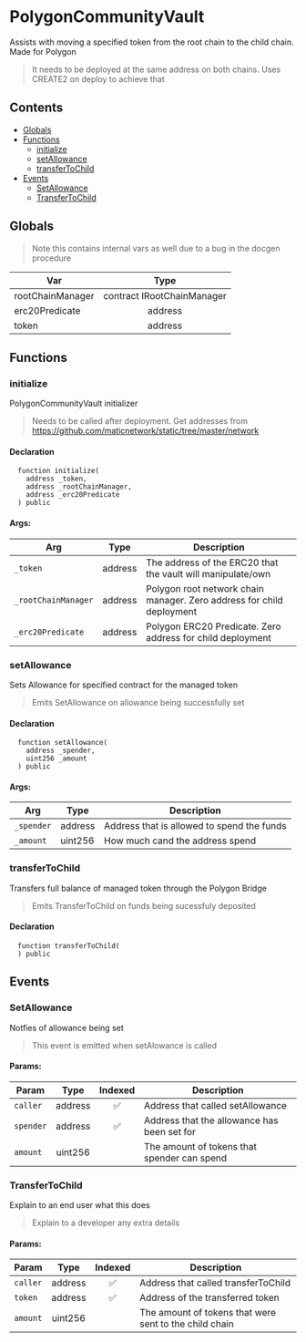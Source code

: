 # PolygonCommunityVault


Assists with moving a specified token from the root chain to the child chain. Made for Polygon

> It needs to be deployed at the same address on both chains. Uses CREATE2 on deploy to achieve that

## Contents
<!-- START doctoc generated TOC please keep comment here to allow auto update -->
<!-- DON'T EDIT THIS SECTION, INSTEAD RE-RUN doctoc TO UPDATE -->

- [Globals](#globals)
- [Functions](#functions)
  - [initialize](#initialize)
  - [setAllowance](#setallowance)
  - [transferToChild](#transfertochild)
- [Events](#events)
  - [SetAllowance](#setallowance)
  - [TransferToChild](#transfertochild)

<!-- END doctoc generated TOC please keep comment here to allow auto update -->

## Globals

> Note this contains internal vars as well due to a bug in the docgen procedure

| Var | Type |
| --- | :---: |
| rootChainManager | contract IRootChainManager |
| erc20Predicate | address |
| token | address |



## Functions

### initialize
PolygonCommunityVault initializer

> Needs to be called after deployment. Get addresses from https://github.com/maticnetwork/static/tree/master/network


#### Declaration
```solidity
  function initialize(
    address _token,
    address _rootChainManager,
    address _erc20Predicate
  ) public
```

#### Args:
| Arg | Type | Description |
| --- | --- | --- |
|`_token` | address | The address of the ERC20 that the vault will manipulate/own
|`_rootChainManager` | address | Polygon root network chain manager. Zero address for child deployment
|`_erc20Predicate` | address | Polygon ERC20 Predicate. Zero address for child deployment

### setAllowance
Sets Allowance for specified contract for the managed token

> Emits SetAllowance on allowance being successfully set


#### Declaration
```solidity
  function setAllowance(
    address _spender,
    uint256 _amount
  ) public
```

#### Args:
| Arg | Type | Description |
| --- | --- | --- |
|`_spender` | address | Address that is allowed to spend the funds
|`_amount` | uint256 | How much cand the address spend

### transferToChild
Transfers full balance of managed token through the Polygon Bridge

> Emits TransferToChild on funds being sucessfuly deposited

#### Declaration
```solidity
  function transferToChild(
  ) public
```





## Events

### SetAllowance
Notfies of allowance being set

> This event is emitted when setAlowance is called

  

#### Params:
| Param | Type | Indexed | Description |
| --- | :---: | :---: | --- |
|`caller` | address | :white_check_mark: | Address that called setAllowance
|`spender` | address | :white_check_mark: | Address that the allowance has been set for
|`amount` | uint256 |  | The amount of tokens that spender can spend
### TransferToChild
Explain to an end user what this does

> Explain to a developer any extra details

  

#### Params:
| Param | Type | Indexed | Description |
| --- | :---: | :---: | --- |
|`caller` | address | :white_check_mark: | Address that called transferToChild
|`token` | address | :white_check_mark: | Address of the transferred token
|`amount` | uint256 |  | The amount of tokens that were sent to the child chain
